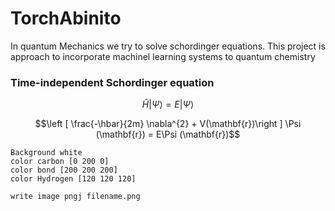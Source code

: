 # TorchAbinito
In quantum Mechanics we try to solve schordinger equations. This project is approach to incorporate machinel learning systems to quantum chemistry
### Time-independent Schordinger equation

$$\hat{H} |\Psi \rangle = E|\Psi \rangle$$

$$\left [ \frac{-\hbar}{2m} \nabla^{2}  + V(\mathbf{r})\right ] \Psi (\mathbf{r}) = E\Psi (\mathbf{r})$$
```
Background white
color carbon [0 200 0]
color bond [200 200 200]
color Hydrogen [120 120 120]
```
```
write image pngj filename.png
```
